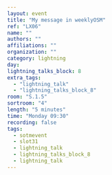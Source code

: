 ```yaml
---
layout: event
title: "My message in weeklyOSM"
ref: "LX06"
name: ""
authors: ""
affiliations: ""
organization: ""
category: lightning
day: 
lightning_talks_block: 8
extra_tags:
  - "lightning_talk"
  - "lightning_talks_block_8"
room: "S.1.5"
sortroom: "4"
length: "5 minutes"
time: "Monday 09:30"
recording: false
tags:
  - sotmevent
  - slot31
  - lightning_talk
  - lightning_talks_block_8
  - lightning_talk
---
```

